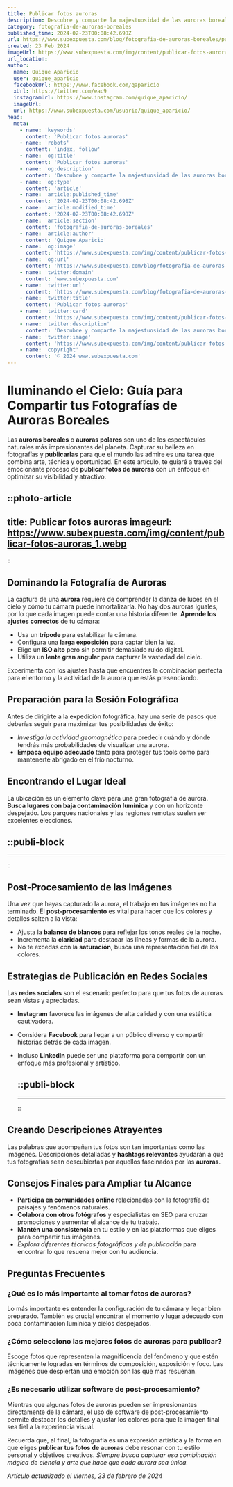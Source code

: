 ```yaml
---
title: Publicar fotos auroras
description: Descubre y comparte la majestuosidad de las auroras boreales. Consejos para capturar y publicar tus fotos más impresionantes.
category: fotografia-de-auroras-boreales
published_time: 2024-02-23T00:08:42.698Z
url: https://www.subexpuesta.com/blog/fotografia-de-auroras-boreales/publicar-fotos-auroras
created: 23 Feb 2024
imageUrl: https://www.subexpuesta.com/img/content/publicar-fotos-auroras_1.webp
url_location:
author:
  name: Quique Aparicio
  user: quique_aparicio
  facebookUrl: https://www.facebook.com/qaparicio
  xUrl: https://twitter.com/eac9
  instagramUrl: https://www.instagram.com/quique_aparicio/
  imageUrl: 
  url: https://www.subexpuesta.com/usuario/quique_aparicio/
head:
  meta:
    - name: 'keywords'
      content: 'Publicar fotos auroras'
    - name: 'robots'
      content: 'index, follow'
    - name: 'og:title'
      content: 'Publicar fotos auroras'
    - name: 'og:description'
      content: 'Descubre y comparte la majestuosidad de las auroras boreales. Consejos para capturar y publicar tus fotos más impresionantes.'
    - name: 'og:type'
      content: 'article'
    - name: 'article:published_time'
      content: '2024-02-23T00:08:42.698Z'
    - name: 'article:modified_time'
      content: '2024-02-23T00:08:42.698Z'
    - name: 'article:section'
      content: 'fotografia-de-auroras-boreales'
    - name: 'article:author'
      content: 'Quique Aparicio'
    - name: 'og:image'
      content: 'https://www.subexpuesta.com/img/content/publicar-fotos-auroras_1.webp'
    - name: 'og:url'
      content: 'https://www.subexpuesta.com/blog/fotografia-de-auroras-boreales/publicar-fotos-auroras'
    - name: 'twitter:domain'
      content: 'www.subexpuesta.com'
    - name: 'twitter:url'
      content: 'https://www.subexpuesta.com/blog/fotografia-de-auroras-boreales/publicar-fotos-auroras'
    - name: 'twitter:title'
      content: 'Publicar fotos auroras'
    - name: 'twitter:card'
      content: 'https://www.subexpuesta.com/img/content/publicar-fotos-auroras_1.webp'
    - name: 'twitter:description'
      content: 'Descubre y comparte la majestuosidad de las auroras boreales. Consejos para capturar y publicar tus fotos más impresionantes.'
    - name: 'twitter:image'
      content: 'https://www.subexpuesta.com/img/content/publicar-fotos-auroras_1.webp'
    - name: 'copyright'
      content: '© 2024 www.subexpuesta.com'
---
```

# Iluminando el Cielo: Guía para Compartir tus Fotografías de Auroras Boreales

Las **auroras boreales** o **auroras polares** son uno de los espectáculos naturales más impresionantes del planeta. Capturar su belleza en fotografías y **publicarlas** para que el mundo las admire es una tarea que combina arte, técnica y oportunidad. En este artículo, te guiaré a través del emocionante proceso de **publicar fotos de auroras** con un enfoque en optimizar su visibilidad y atractivo.


::photo-article
---
title: Publicar fotos auroras
imageurl: https://www.subexpuesta.com/img/content/publicar-fotos-auroras_1.webp
---
::


## Dominando la Fotografía de Auroras
La captura de una **aurora** requiere de comprender la danza de luces en el cielo y cómo tu cámara puede inmortalizarla. No hay dos auroras iguales, por lo que cada imagen puede contar una historia diferente. **Aprende los ajustes correctos** de tu cámara:

- Usa un **trípode** para estabilizar la cámara.
- Configura una **larga exposición** para captar bien la luz.
- Elige un **ISO alto** pero sin permitir demasiado ruido digital.
- Utiliza un **lente gran angular** para capturar la vastedad del cielo.
  
Experimenta con los ajustes hasta que encuentres la combinación perfecta para el entorno y la actividad de la aurora que estás presenciando.

## Preparación para la Sesión Fotográfica
Antes de dirigirte a la expedición fotográfica, hay una serie de pasos que deberías seguir para maximizar tus posibilidades de éxito:

- *Investiga la actividad geomagnética* para predecir cuándo y dónde tendrás más probabilidades de visualizar una aurora.
- **Empaca equipo adecuado** tanto para proteger tus tools como para mantenerte abrigado en el frío nocturno.

## Encontrando el Lugar Ideal
La ubicación es un elemento clave para una gran fotografía de aurora. **Busca lugares con baja contaminación lumínica** y con un horizonte despejado. Los parques nacionales y las regiones remotas suelen ser excelentes elecciones.


  ::publi-block
  ---
  ---
  ::
  
  
## Post-Procesamiento de las Imágenes
Una vez que hayas capturado la aurora, el trabajo en tus imágenes no ha terminado. El **post-procesamiento** es vital para hacer que los colores y detalles salten a la vista:

- Ajusta la **balance de blancos** para reflejar los tonos reales de la noche.
- Incrementa la **claridad** para destacar las líneas y formas de la aurora.
- No te excedas con la **saturación**, busca una representación fiel de los colores.

## Estrategias de Publicación en Redes Sociales
Las **redes sociales** son el escenario perfecto para que tus fotos de auroras sean vistas y apreciadas.

- **Instagram** favorece las imágenes de alta calidad y con una estética cautivadora.
- Considera **Facebook** para llegar a un público diverso y compartir historias detrás de cada imagen.
- Incluso **LinkedIn** puede ser una plataforma para compartir con un enfoque más profesional y artístico.


  ::publi-block
  ---
  ---
  ::
  
  
## Creando Descripciones Atrayentes
Las palabras que acompañan tus fotos son tan importantes como las imágenes. Descripciones detalladas y **hashtags relevantes** ayudarán a que tus fotografías sean descubiertas por aquellos fascinados por las **auroras**.

## Consejos Finales para Ampliar tu Alcance
- **Participa en comunidades online** relacionadas con la fotografía de paisajes y fenómenos naturales.
- **Colabora con otros fotógrafos** y especialistas en SEO para cruzar promociones y aumentar el alcance de tu trabajo.
- **Mantén una consistencia** en tu estilo y en las plataformas que eliges para compartir tus imágenes.
- *Explora diferentes técnicas fotográficas y de publicación* para encontrar lo que resuena mejor con tu audiencia.

## Preguntas Frecuentes

### ¿Qué es lo más importante al tomar fotos de auroras?
Lo más importante es entender la configuración de tu cámara y llegar bien preparado. También es crucial encontrar el momento y lugar adecuado con poca contaminación lumínica y cielos despejados.

### ¿Cómo selecciono las mejores fotos de auroras para publicar?
Escoge fotos que representen la magnificencia del fenómeno y que estén técnicamente logradas en términos de composición, exposición y foco. Las imágenes que despiertan una emoción son las que más resuenan.

### ¿Es necesario utilizar software de post-procesamiento?
Mientras que algunas fotos de auroras pueden ser impresionantes directamente de la cámara, el uso de software de post-procesamiento permite destacar los detalles y ajustar los colores para que la imagen final sea fiel a la experiencia visual.

Recuerda que, al final, la fotografía es una expresión artística y la forma en que eliges **publicar tus fotos de auroras** debe resonar con tu estilo personal y objetivos creativos. *Siempre busca capturar esa combinación mágica de ciencia y arte que hace que cada aurora sea única.*

_Artículo actualizado el viernes, 23 de febrero de 2024_